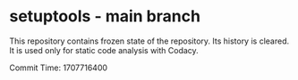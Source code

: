 # setuptools - main branch

This repository contains frozen state of the repository.
Its history is cleared. It is used only for static code
analysis with Codacy.

Commit Time: 1707716400